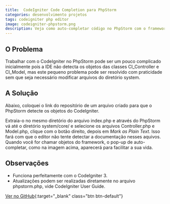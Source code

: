 ```yaml
---
title:  CodeIgniter Code Completion para PhpStorm
categories: desenvolvimento projetos
tags: codeigniter php editor
image: codeigniter-phpstorm.png
description: Veja como auto-completar código no PhpStorm com o framework CodeIgniter.
---
```


## O Problema

Trabalhar com o CodeIgniter no PhpStorm pode ser um pouco complicado inicialmente pois a IDE não detecta os objetos das classes CI_Controller e CI_Model, mas este pequeno problema pode ser resolvido com praticidade sem que seja necessário modificar arquivos do diretório system.

## A Solução

Abaixo, coloquei o link do repositório de um arquivo criado para que o PhpStorm detecte os objetos do CodeIgniter.

Extraia-o no mesmo diretório do arquivo index.php e através do PhpStorm vá até o diretório system/core/ e selecione os arquivos Controller.php e Model.php, clique com o botão direito, depois em _Mark as Plain Text_. Isso fará com que o editor não tente detectar a documentação nesses aquivos. Quando você for chamar objetos do framework, o pop-up de auto-completar, como na imagem acima, aparecerá para facilitar a sua vida.

## Observações

- Funciona perfeitamente com o CodeIgniter 3.
- Atualizações podem ser realizadas diretamente no arquivo phpstorm.php, vide CodeIgniter User Guide.

[Ver no GitHub](https://github.com/natanfelles/codeigniter-phpstorm){:target="_blank" class="btn btn-default"}
